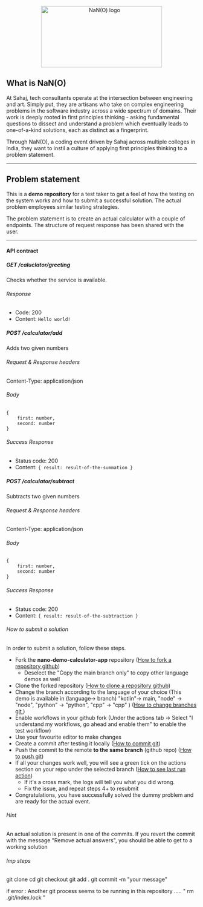 <p align="center">  
<img src="http://nano.sahaj.ai/logo.png" width="320" height="162" altText="Logo" title="NaN(O) logo">  
</p>

## What is NaN(O)

At Sahaj, tech consultants operate at the intersection between engineering and art. Simply put, they are artisans who take on complex engineering problems in the software industry across a wide spectrum of domains. Their work is deeply rooted in first principles thinking - asking fundamental questions to dissect and understand a problem which eventually leads to one-of-a-kind solutions, each as distinct as a fingerprint.

Through NaN(O), a coding event driven by Sahaj across multiple colleges in India, they want to instil a culture of applying first principles thinking to a problem statement.

---

## Problem statement

This is a **demo repository** for a test taker to get a feel of how the testing on the system works and how to submit a successful solution. The actual problem employees similar testing strategies.

The problem statement is to create an actual calculator with a couple of endpoints. The structure of request response has been shared with the user.

---

#### API contract

##### GET /caluclator/greeting

Checks whether the service is available.

###### Response

- Code: 200
- Content: `Hello world!`

##### POST /calculator/add

Adds two given numbers

###### Request & Response headers

Content-Type: application/json

###### Body

```
{
    first: number,
    second: number
}
```

###### Success Response

- Status code: 200
- Content: `{ result: result-of-the-summation }`

##### POST /calculator/subtract

Subtracts two given numbers

###### Request & Response headers

Content-Type: application/json

###### Body

```
{
    first: number,
    second: number
}
```

###### Success Response

- Status code: 200
- Content: `{ result: result-of-the-subtraction }`

###### How to submit a solution

In order to submit a solution, follow these steps.

- Fork the **nano-demo-calculator-app** repository ([How to fork a repository github](https://docs.github.com/en/get-started/quickstart/fork-a-repo))
  - Deselect the "Copy the main branch only" to copy other language demos as well
- Clone the forked repository ([How to clone a repository github](https://docs.github.com/en/repositories/creating-and-managing-repositories/cloning-a-repository))
- Change the branch according to the language of your choice (This demo is available in (language-> branch) "kotlin"-> main, "node" -> "node", "python" -> "python", "cpp" -> "cpp" ) ([How to change branches git ](https://www.freecodecamp.org/news/git-switch-branch/))
- Enable workflows in your github fork (Under the actions tab -> Select "I understand my workflows, go ahead and enable them" to enable the test workflow)
- Use your favourite editor to make changes
- Create a commit after testing it locally ([How to commit git](https://github.com/git-guides/git-commit))
- Push the commit to the remote **to the same branch** (github repo) ([How to push git](https://docs.github.com/en/get-started/using-git/pushing-commits-to-a-remote-repository))
- If all your changes work well, you will see a green tick on the actions section on your repo under the selected branch ([How to see last run action](https://docs.github.com/en/actions/monitoring-and-troubleshooting-workflows/viewing-workflow-run-history))
  - If it's a cross mark, the logs will tell you what you did wrong.
  - Fix the issue, and repeat steps 4+ to resubmit
- Congratulations, you have successfully solved the dummy problem and are ready for the actual event.

###### Hint

An actual solution is present in one of the commits. If you revert the commit with the message "Remove actual answers", you should be able to get to a working solution

###### Imp steps

git clone <link>
cd <git clone repo folder>
git checkout <branch name>
git add .
git commit -m "your message"

if error : Another git process seems to be running in this repository ..... " rm .git/index.lock "
